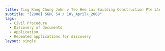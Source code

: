 ```yaml
---
title: Ting Kang Chung John v Teo Hee Lai Building Construction Pte Ltd and Others
subtitle: "[2008] SGHC 54 / 10\_April\_2008"
tags:
  - Civil Procedure
  - Discovery of documents
  - Application
  - Repeated applications for discovery
layout: single
---
```


